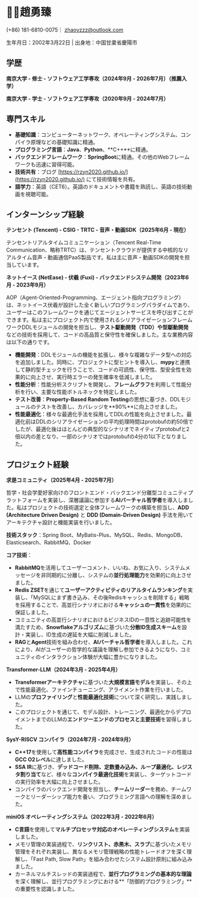 # 🧑‍💻趙勇臻

(+86) 181-6810-0075｜ [zhaoyzzz@outlook.com](mailto:zhaoyzzz@outlook.com)

生年月日：2002年3月22日 | 出身地：中国甘粛省慶陽市

## 学歴

**南京大学 - 修士 - ソフトウェア工学専攻（2024年9月 - 2026年7月）（推薦入学）**

**南京大学 - 学士 - ソフトウェア工学専攻（2020年9月 - 2024年7月）**

## 専門スキル

- **基礎知識**：コンピューターネットワーク、オペレーティングシステム、コンパイラ原理などの基礎知識に精通。
- **プログラミング言語**：**Java**、**Python**、**C++**に精通。
- **バックエンドフレームワーク**：**SpringBoot**に精通。その他のWebフレームワークも迅速に習得可能。
- **技術共有**：ブログ [https://rzyn2020.github.io/](https://rzyn2020.github.io/) にて技術情報を共有。
- **語学力**：英語（CET6）。英語のドキュメントや書籍を熟読し、英語の技術動画を視聴可能。

## インターンシップ経験

**テンセント (Tencent) - CSIG - TRTC - 音声・動画SDK（2025年6月 - 現在）**

テンセントリアルタイムコミュニケーション（Tencent Real-Time Communication、略称TRTC）は、テンセントクラウドが提供する中核的なリアルタイム音声・動画通信PaaS製品です。私は主に音声・動画SDKの開発を担当しています。

**ネットイース (NetEase) - 伏羲 (Fuxi) - バックエンドシステム開発（2023年6月 - 2023年9月）**

AOP（Agent-Oriented-Programming、エージェント指向プログラミング）は、ネットイース伏羲が設計した全く新しいプログラミングパラダイムであり、ユーザーはこのフレームワークを通じてエージェントサービスを呼び出すことができます。私は主にプロジェクト内で使用されるシリアライゼーションフレームワークDDLモジュールの開発を担当し、**テスト駆動開発（TDD）**や**型駆動開発**などの技術を採用して、コードの高品質と保守性を確保しました。主な業務内容は以下の通りです。

- **機能開発**：DDLモジュールの機能を拡張し、様々な複雑なデータ型への対応を追加しました。同時に、プロジェクトに型ヒントを導入し、**mypy**と連携して静的型チェックを行うことで、コードの可読性、保守性、型安全性を効果的に向上させ、実行時エラーの発生確率を低減しました。
- **性能分析**：性能分析スクリプトを開発し、**フレームグラフ**を利用して性能分析を行い、主要な性能ボトルネックを特定しました。
- **テスト改善**：**Property-Based Random Testing**の思想に基づき、DDLモジュールのテストを改善し、カバレッジを**90%**に向上させました。
- **性能最適化**：様々な最適化手法を採用してDDLの性能を向上させました。最適化前はDDLのシリアライゼーションの平均処理時間はprotobufの約50倍でしたが、最適化後はほとんどの典型的なシナリオでネイティブprotobufと2倍以内の差となり、一部のシナリオではprotobufの4分の1以下となりました。

## プロジェクト経験

**求是コミュニティ（2025年4月 - 2025年7月）**

哲学・社会学愛好家向けのフロントエンド・バックエンド分離型コミュニティプラットフォームを実装し、深層議論に参加する**AIバーチャル哲学者**を導入しました。私はプロジェクトの技術選定と全体フレームワークの構築を担当し、**ADD (Architecture Driven Design)** と **DDD (Domain-Driven Design)** 手法を用いてアーキテクチャ設計と機能実装を行いました。

**技術スタック**：Spring Boot、MyBatis-Plus、MySQL、Redis、MongoDB、Elasticsearch、RabbitMQ、Docker

**コア技術**：

- **RabbitMQ**を活用してユーザーコメント、いいね、お気に入り、システムメッセージを非同期的に分離し、システムの**並行処理能力**を効果的に向上させました。
- **Redis ZSET**を通じて**ユーザーアクティビティのリアルタイムランキング**を実装し、「MySQLにまず書き込み、その後Redisキャッシュを削除する」戦略を採用することで、高並行シナリオにおける**キャッシュの一貫性**を効果的に保証しました。
- コミュニティの高並行シナリオにおけるビジネスIDの一意性と追跡可能性を満たすため、**Snowflakeアルゴリズム**に基づいた**分散ID生成スキーム**を設計・実装し、ID生成の遅延を大幅に削減しました。
- **RAG**と**Agent**技術を組み合わせ、**AIバーチャル哲学者**を導入しました。これにより、AIがユーザーの哲学的な議論を理解し参加できるようになり、コミュニティのインタラクション体験が大幅に豊かになりました。

**Transformer-LLM（2024年3月 - 2025年4月）**

- **Transformerアーキテクチャ**に基づいた**大規模言語モデル**を実装し、その上で性能最適化、ファインチューニング、アライメント作業を行いました。
- LLMの**プロファイリング**と**性能最適化技術**について深く研究し、実践しました。
- このプロジェクトを通じて、モデル設計、トレーニング、最適化からデプロイメントまでのLLMの**エンドツーエンドのプロセスと主要技術**を習得しました。

**SysY-RISCV コンパイラ（2024年7月 - 2024年9月）**

- **C++17**を使用して**高性能コンパイラ**を完成させ、生成されたコードの性能は**GCC O2レベル**に達しました。
- **SSA IR**に基づき、**デッドコード削除、定数畳み込み、ループ最適化、レジスタ割り当て**など、様々な**コンパイラ最適化技術**を実装し、ターゲットコードの実行効率を大幅に向上させました。
- コンパイラのバックエンド開発を担当し、**チームリーダー**を務め、チームワークとリーダーシップ能力を養い、プログラミング言語への理解を深めました。

**miniOS オペレーティングシステム（2022年3月 - 2022年6月）**

- **C言語**を使用して**マルチプロセッサ対応のオペレーティングシステム**を実装しました。
- メモリ管理の実装過程で、**リンクリスト、赤黒木、スラブ**に基づいたメモリ管理をそれぞれ実装し、異なるメモリ管理戦略の性能トレードオフを深く理解し、「Fast Path, Slow Path」を組み合わせたシステム設計原則に組み込みました。
- カーネルマルチスレッドの実装過程で、**並行プログラミングの基本的な理論**を深く理解し、並行プログラミングにおける**「防御的プログラミング」**の重要性を認識しました。
